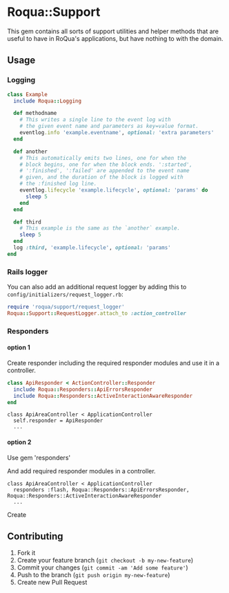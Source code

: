 # Roqua::Support

This gem contains all sorts of support utilities and helper methods that are
useful to have in RoQua's applications, but have nothing to with the domain.

## Usage

### Logging

```ruby
class Example
  include Roqua::Logging

  def methodname
    # This writes a single line to the event log with
    # the given event name and parameters as key=value format.
    eventlog.info 'example.eventname', optional: 'extra parameters'
  end

  def another
    # This automatically emits two lines, one for when the
    # block begins, one for when the block ends. ':started',
    # ':finished', ':failed' are appended to the event name
    # given, and the duration of the block is logged with
    # the :finished log line.
    eventlog.lifecycle 'example.lifecycle', optional: 'params' do
      sleep 5
    end
  end

  def third
    # This example is the same as the `another` example.
    sleep 5
  end
  log :third, 'example.lifecycle', optional: 'params'
end
```

### Rails logger

You can also add an additional request logger by adding this to `config/initializers/request_logger.rb`:

```ruby
require 'roqua/support/request_logger'
Roqua::Support::RequestLogger.attach_to :action_controller
```

### Responders

#### option 1

Create responder including the required responder modules and use it in a controller.

```ruby
class ApiResponder < ActionController::Responder
  include Roqua::Responders::ApiErrorsResponder
  include Roqua::Responders::ActiveInteractionAwareResponder
end
```

```
class ApiAreaController < ApplicationController
  self.responder = ApiResponder
  ...
```

#### option 2

Use gem 'responders'

And add required responder modules in a controller.

```
class ApiAreaController < ApplicationController
  responders :flash, Roqua::Responders::ApiErrorsResponder, Roqua::Responders::ActiveInteractionAwareResponder
  ...
```


Create

## Contributing

1. Fork it
2. Create your feature branch (`git checkout -b my-new-feature`)
3. Commit your changes (`git commit -am 'Add some feature'`)
4. Push to the branch (`git push origin my-new-feature`)
5. Create new Pull Request
